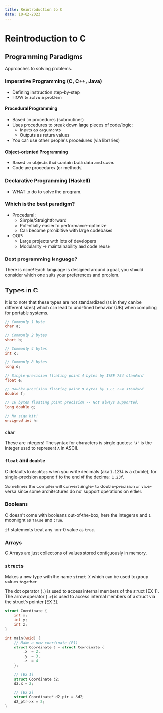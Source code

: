 ```yaml
---
title: Reintroduction to C
date: 10-02-2023
---
```


# Reintroduction to C

## Programming Paradigms

Approaches to solving problems.

### Imperative Programming (C, C++, Java)
* Defining instruction step-by-step
* HOW to solve a problem

#### Procedural Programming
* Based on procedures (subroutines)
* Uses procedures to break down large pieces of code/logic:
    * Inputs as arguments
    * Outputs as return values
* You can use other people's procedures (via libraries)

#### Object-oriented Programming
* Based on objects that contain both data and code.
* Code are procedures (or methods)  

### Declarative Programming (Haskell)
* WHAT to do to solve the program.

### Which is the best paradigm?
* Procedural:
    * Simple/Straightforward
    * Potentially easier to performance-optimize
    * Can become prohibitive with large codebases
* OOP:
    * Large projects with lots of developers
    * Modularity -> maintainability and code reuse

### Best programming language?
There is none!
Each language is designed around a goal, you should consider which 
one suits your preferences and problem.

## Types in C
It is to note that these types are not standardized (as in they can be different sizes)
which can lead to undefined behavior (UB) when compiling for portable systems.


```c title="Common types in C."
// Commonly 1 byte
char a;

// Commonly 2 bytes
short b;

// Commonly 4 bytes
int c;

// Commonly 8 bytes
long d;

// Single-precision floating point 4 bytes by IEEE 754 standard
float e;

// Doubke-precision floating point 8 bytes by IEEE 754 standard
double f;

// 16 bytes floating point precision -- Not always supported.
long double g;

// No sign bit!
unsigned int h;
```

### `char`
These are integers!
The syntax for characters is single quotes: `'A'` is the integer used 
to represent `A` in ASCII.

### `float` and `double`
C defaults to `doubles` when you write decimals (aka `1.1234` is a double),
for single-precision append `f` to the end of the decimal: `1.23f`.

Sometimes the compiler will convert single- to double-precision or vice-versa since some architectures
do not support operations on either.

### Booleans
C doesn't come with booleans out-of-the-box,
here the integers `0` and `1` moonlight as `false` and `true`.

`if` statements treat any non-0 value as `true`.

### Arrays
C Arrays are just collections of values stored contiguously in memory.

### `struct`s
Makes a new type with the name `struct X` which can be used to group
values together.

The dot operator (`.`) is used to access internal members of the struct [EX 1].
The arrow operator (`->`) is used to access internal members of a struct via the struct's pointer [EX 2].


```c title="Struct Example: Coordinates"
struct Coordinate {
    int x;
    int y;
    int z;
}

int main(void) {
    // Make a new coordinate (P1)
    struct Coordinate t = struct Coordinate {
        .x  = 2,
        .y  = 3,
        .z  = 4
    };

    // [EX 1]
    struct Coordinate d2;
    d2.x = 2;

    // [EX 2]
    struct Coordinate* d2_ptr = &d2;
    d2_ptr->x = 2;
}
```
